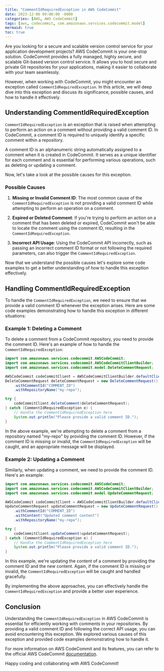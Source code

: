 ```yaml
---
title: "CommentIdRequiredException in AWS CodeCommit"
date: 2023-12-06 09:00:00 -0000
categories: [AWS, AWS CodeCommit]
tags: [aws, codecommit, com.amazonaws.services.codecommit.model]
mermaid: true
toc: true
---
```



Are you looking for a secure and scalable version control service for your application development projects? AWS CodeCommit is your one-stop solution. CodeCommit provides a fully managed, highly secure, and scalable Git-based version control service. It allows you to host secure and private Git repositories for your applications, making it easier to collaborate with your team seamlessly.

However, when working with CodeCommit, you might encounter an exception called `CommentIdRequiredException`. In this article, we will deep dive into this exception and discuss its significance, possible causes, and how to handle it effectively.

## Understanding CommentIdRequiredException

`CommentIdRequiredException` is an exception that is raised when attempting to perform an action on a comment without providing a valid comment ID. In CodeCommit, a comment ID is required to uniquely identify a specific comment within a repository.

A comment ID is an alphanumeric string automatically assigned to a comment when it is created in CodeCommit. It serves as a unique identifier for each comment and is essential for performing various operations, such as deleting or updating a comment.

Now, let's take a look at the possible causes for this exception.

### Possible Causes

1. **Missing or Invalid Comment ID**: The most common cause of the `CommentIdRequiredException` is not providing a valid comment ID while attempting to perform an operation on a comment.

2. **Expired or Deleted Comment**: If you're trying to perform an action on a comment that has been deleted or expired, CodeCommit won't be able to locate the comment using the comment ID, resulting in the `CommentIdRequiredException`.

3. **Incorrect API Usage**: Using the CodeCommit API incorrectly, such as passing an incorrect comment ID format or not following the required parameters, can also trigger the `CommentIdRequiredException`.

Now that we understand the possible causes let's explore some code examples to get a better understanding of how to handle this exception effectively.

## Handling CommentIdRequiredException

To handle the `CommentIdRequiredException`, we need to ensure that we provide a valid comment ID whenever the exception arises. Here are some code examples demonstrating how to handle this exception in different situations:

### Example 1: Deleting a Comment

To delete a comment from a CodeCommit repository, you need to provide the comment ID. Here's an example of how to handle the `CommentIdRequiredException`:

```java
import com.amazonaws.services.codecommit.AWSCodeCommit;
import com.amazonaws.services.codecommit.AWSCodeCommitClientBuilder;
import com.amazonaws.services.codecommit.model.DeleteCommentRequest;

AWSCodeCommit codeCommitClient = AWSCodeCommitClientBuilder.defaultClient();
DeleteCommentRequest deleteCommentRequest = new DeleteCommentRequest()
    .withCommentId("COMMENT_ID")
    .withRepositoryName("my-repo");

try {
    codeCommitClient.deleteComment(deleteCommentRequest);
} catch (CommentIdRequiredException e) {
    // Handle the CommentIdRequiredException here
    System.out.println("Please provide a valid comment ID.");
}
```

In the above example, we're attempting to delete a comment from a repository named "my-repo" by providing the comment ID. However, if the comment ID is missing or invalid, the `CommentIdRequiredException` will be caught, and an appropriate message will be displayed.

### Example 2: Updating a Comment

Similarly, when updating a comment, we need to provide the comment ID. Here's an example:

```java
import com.amazonaws.services.codecommit.AWSCodeCommit;
import com.amazonaws.services.codecommit.AWSCodeCommitClientBuilder;
import com.amazonaws.services.codecommit.model.UpdateCommentRequest;

AWSCodeCommit codeCommitClient = AWSCodeCommitClientBuilder.defaultClient();
UpdateCommentRequest updateCommentRequest = new UpdateCommentRequest()
    .withCommentId("COMMENT_ID")
    .withContent("Updated comment content")
    .withRepositoryName("my-repo");

try {
    codeCommitClient.updateComment(updateCommentRequest);
} catch (CommentIdRequiredException e) {
    // Handle the CommentIdRequiredException here
    System.out.println("Please provide a valid comment ID.");
}
```

In this example, we're updating the content of a comment by providing the comment ID and the new content. Again, if the comment ID is missing or invalid, the `CommentIdRequiredException` will be caught and handled gracefully.

By implementing the above approaches, you can effectively handle the `CommentIdRequiredException` and provide a better user experience.

## Conclusion

Understanding the `CommentIdRequiredException` in AWS CodeCommit is essential for efficiently working with comments in your repositories. By providing a valid comment ID and following the correct API usage, you can avoid encountering this exception. We explored various causes of this exception and provided code examples demonstrating how to handle it.

For more information on AWS CodeCommit and its features, you can refer to the official AWS CodeCommit [documentation](https://docs.aws.amazon.com/codecommit/).

Happy coding and collaborating with AWS CodeCommit!
